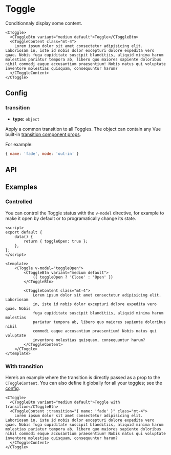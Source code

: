 # Toggle

Conditionnaly display some content.

```vue
<CToggle>
  <CToggleBtn variant="medium default">Toggle</CToggleBtn>
  <CToggleContent class="mt-4">
    Lorem ipsum dolor sit amet consectetur adipisicing elit. Laboriosam in, iste id nobis dolor excepturi dolore expedita vero quae. Nobis fuga cupiditate suscipit blanditiis, aliquid minima harum molestias pariatur tempora ab, libero quo maiores sapiente doloribus nihil commodi eaque accusantium praesentium! Nobis natus qui voluptate inventore molestias quisquam, consequuntur harum?
  </CToggleContent>
</CToggle>
```

## Config

### transition

-   **type:** `object`

Apply a common transition to all Toggles. The object can contain any Vue built-in [transition component props](https://vuejs.org/v2/api/#transition).

For example:

```js
{ name: 'fade', mode: 'out-in' }
```

## API

<Docgen :components="['CToggle', 'CToggleBtn', 'CToggleContent']" />

## Examples

### Controlled

You can control the Toggle status with the `v-model` directive, for example to make it open by default or to programatically change its state.

```vue
<script>
export default {
    data() {
        return { toggleOpen: true };
    },
};
</script>

<template>
    <CToggle v-model="toggleOpen">
        <CToggleBtn variant="medium default">
            {{ toggleOpen ? 'Close' : 'Open' }}
        </CToggleBtn>

        <CToggleContent class="mt-4">
            Lorem ipsum dolor sit amet consectetur adipisicing elit. Laboriosam
            in, iste id nobis dolor excepturi dolore expedita vero quae. Nobis
            fuga cupiditate suscipit blanditiis, aliquid minima harum molestias
            pariatur tempora ab, libero quo maiores sapiente doloribus nihil
            commodi eaque accusantium praesentium! Nobis natus qui voluptate
            inventore molestias quisquam, consequuntur harum?
        </CToggleContent>
    </CToggle>
</template>
```

### With transition

Here’s an example where the transition is directly passed as a prop to the `CToggleContent`. You can also define it globally for all your toggles; see the [config](#config).

```vue
<CToggle>
  <CToggleBtn variant="medium default">Toggle with transition</CToggleBtn>
  <CToggleContent :transition="{ name: 'fade' }" class="mt-4">
    Lorem ipsum dolor sit amet consectetur adipisicing elit. Laboriosam in, iste id nobis dolor excepturi dolore expedita vero quae. Nobis fuga cupiditate suscipit blanditiis, aliquid minima harum molestias pariatur tempora ab, libero quo maiores sapiente doloribus nihil commodi eaque accusantium praesentium! Nobis natus qui voluptate inventore molestias quisquam, consequuntur harum?
  </CToggleContent>
</CToggle>
```
